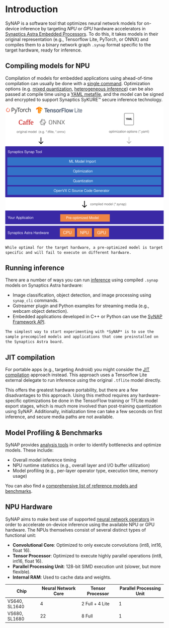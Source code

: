 Introduction
============

SyNAP is a software tool that optimizes neural network models for on-device inference by targeting *NPU* or *GPU* hardware accelerators in [Synaptics Astra Embedded Processors](https://www.synaptics.com/products/embedded-processors). To do this, it takes models in their original representation (e.g., Tensorflow Lite, PyTorch, or ONNX) and compiles them to a binary network graph `.synap` format specific to the target hardware, ready for inference.

Compiling models for NPU
------------------------

Compilation of models for embedded applications using ahead-of-time compilation can usually be done with a [single command](optimizing_models). Optimization options (e.g. [mixed quantization](tutorials/model_import), [heterogeneous inference](heterogeneous_inference)) can be also passed at compile time using a [YAML metafile](conversion-metafile), and the model can be signed and encrypted to support Synaptics SyKURE™ secure inference technology.

![synap](images/preoptimized.svg)

```{important}
While optimal for the target hardware, a pre-optimized model is target specific and will fail to execute on different hardware.
```



Running inference
-----------------

There are a number of ways you can run [inference](inference.md) using compiled `.synap` models on Synaptics Astra hardware:

- Image classification, object detection, and image processing using `synap_cli` commands.
- Gstreamer plugin and Python examples for streaming media (e.g., webcam object detection).
- Embedded applications developed in C++ or Python can use the [SyNAP Framework API](./framework_api.rst).

```{tip}
The simplest way to start experimenting with *SyNAP* is to use the sample precompiled models and applications that come preinstalled on the Synaptics Astra board.
```

JIT compilation
---------------

For portable apps (e.g., targeting Android) you might consider the [JIT compilation](jit_compilation.md) approach instead. This approach uses a Tensorflow Lite external delegate to run inference using the original `.tflite` model directly.

This offers the greatest hardware portability, but there are a few disadvantages to this approach. Using this method requires any hardware-specific optimizations be done in the TensorFlow training or TFLite model export stages, which is much more involved than post-training quantization using SyNAP. Additionally, initialization time can take a few seconds on first inference, and secure media paths are not available.

Model Profiling & Benchmarks
----------------------------

SyNAP provides [analysis tools](sysfs-inference-counter) in order to identify bottlenecks and optimize models. These include:

- Overall model inference timing
- NPU runtime statistics (e.g., overall layer and I/O buffer utilization)
- Model profiling (e.g., per-layer operator type, execution time, memory usage)

You can also find a [comprehensive list of reference models and benchmarks](benchmark).

NPU Hardware
------------

SyNAP aims to make best use of supported [neural network operators](npu_operators) in order to accelerate on-device inference using the available NPU or GPU hardware. The NPUs themselves consist of several distinct types of functional unit:

- **Convolutional Core**: Optimized to only execute convolutions (int8, int16, float 16).
- **Tensor Processor**: Optimized to execute highly parallel operations (int8, int16, float 16).
- **Parallel Processing Unit**: 128-bit SIMD execution unit (slower, but more flexible).
- **Internal RAM**: Used to cache data and weights.


| Chip         | Neural Network Core | Tensor Processor   | Parallel Processing Unit |
|--------------|---------------------|--------------------|--------------------------|
| VS640, SL1640| 4                   | 2 Full + 4 Lite    | 1                        |
| VS680, SL1680| 22                  | 8 Full             | 1                        |
